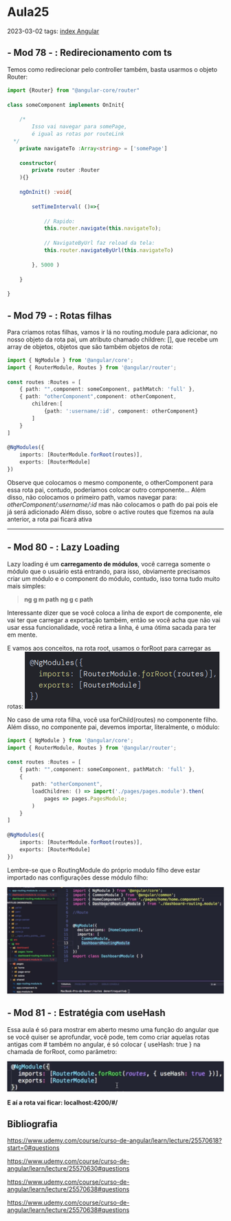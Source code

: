 # Aula25
2023-03-02
tags: [index Angular](../index%20Angular.md)

## - Mod 78 - : Redirecionamento com ts

Temos como redirecionar pelo controller também, basta usarmos o objeto Router:

~~~ts 
import {Router} from "@angular-core/router"

class someComponent implements OnInit{

	/* 
		Isso vai navegar para somePage, 
		é igual as rotas por routeLink
  */
	private navigateTo :Array<string> = ['somePage'] 
	
	constructor(
		private router :Router
	){}

	ngOnInit() :void{

		setTimeInterval( ()=>{ 
			
			// Rapido:
			this.router.navigate(this.navigateTo);

			// NavigateByUrl faz reload da tela:
			this.router.navigateByUrl(this.navigateTo)
			
		}, 5000 )
	
	}

}
~~~

## - Mod 79 - : Rotas filhas

Para criamos rotas filhas, vamos ir lá no routing.module para adicionar, no nosso objeto da rota pai, um atributo chamado children: [], que recebe um array de objetos, objetos que são também objetos de rota:

~~~ts
import { NgModule } from '@angular/core';
import { RouterModule, Routes } from '@angular/router';

const routes :Routes = [
	{ path: "",component: someComponent, pathMatch: 'full' },
	{ path: "otherComponent",component: otherComponent, 
		children:[
			{path: ':username/:id', component: otherComponent}
		] 
	}
]

@NgModules({
	imports: [RouterModule.forRoot(routes)],
	exports: [RouterModule]
})

~~~

Observe que colocamos o mesmo componente, o otherComponent para essa rota pai, contudo, poderíamos colocar outro componente... Além disso, não colocamos o primeiro path, vamos navegar para: *otherComponent/:username/:id* mas não colocamos o path do pai pois ele já será adicionado
Além disso, sobre o active routes que fizemos na aula anterior, a rota pai ficará ativa

-----------------------------------------------
## - Mod 80 - : Lazy Loading

Lazy loading é um **carregamento de módulos**, você carrega somente o módulo que o usuário está entrando, para isso, obviamente precisamos criar um módulo e o component do módulo, contudo, isso torna tudo muito mais simples:

> **ng g m path**
> **ng g c path**

Interessante dizer que se você coloca a linha de export de componente, ele vai ter que carregar a exportação também, então se você acha que não vai usar essa funcionalidade, você retira a linha, é uma ótima sacada para ter em mente.

E vamos aos conceitos, na rota root, usamos o forRoot para carregar as rotas:
![](../img/Pasted%20image%2020230302111725.png)

No caso de uma rota filha, você usa forChild(routes) no componente filho. Além disso, no componente pai, devemos importar, literalmente, o módulo:

~~~ts
import { NgModule } from '@angular/core';
import { RouterModule, Routes } from '@angular/router';

const routes :Routes = [
	{ path: "",component: someComponent, pathMatch: 'full' },
	{ 
		path: "otherComponent",
		loadChildren: () => import('./pages/pages.module').then( 
			pages => pages.PagesModule;
		)
	}
]

@NgModules({
	imports: [RouterModule.forRoot(routes)],
	exports: [RouterModule]
})
~~~

Lembre-se que o RoutingModule do próprio modulo filho deve estar importado  nas configurações desse módulo filho:

![](../img/Pasted%20image%2020230302113705.png)

## - Mod 81 - : Estratégia com useHash

Essa aula é só para mostrar em aberto mesmo uma função do angular que se você quiser se aprofundar, você pode, tem como criar aquelas rotas antigas com # também no angular, é só colocar { useHash: true } na chamada de forRoot, como parâmetro:

![](../img/Pasted%20image%2020230302115011.png)

**E aí a rota vai ficar:  localhost:4200/#/**

## Bibliografia

https://www.udemy.com/course/curso-de-angular/learn/lecture/25570618?start=0#questions

https://www.udemy.com/course/curso-de-angular/learn/lecture/25570630#questions

https://www.udemy.com/course/curso-de-angular/learn/lecture/25570638#questions

https://www.udemy.com/course/curso-de-angular/learn/lecture/25570638#questions